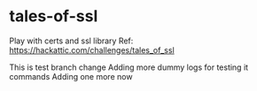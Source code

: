 # tales-of-ssl
Play with certs and ssl library
Ref: https://hackattic.com/challenges/tales_of_ssl
 

 This is test branch change
 Adding more dummy logs for testing it commands
 Adding one more now